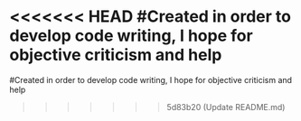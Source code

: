<<<<<<< HEAD
#Created in order to develop code writing, I hope for objective criticism and help
=======
#Created in order to develop code writing, I hope for objective criticism and help
>>>>>>> 5d83b20 (Update README.md)
